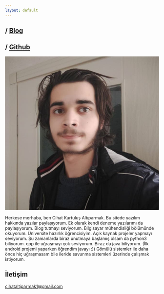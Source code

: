 ```yaml
---
layout: default
---
```


## / [Blog](/tr/blog) 
## / [Github](https://github.com/CihatAltiparmak)
![](../pp.jpg)

Herkese merhaba, ben Cihat Kurtuluş Altıparmak. Bu sitede yazılım hakkında yazılar paylaşıyorum. Ek olarak kendi deneme yazılarımı da paylaşıyorum. Blog tutmayı seviyorum. Bilgisayar mühendisliği bölümünde okuyorum. Üniversite hazırlık öğrencisiyim. Açık kaynak projeler yapmayı seviyorum. Şu zamanlarda biraz unutmaya başlamış olsam da python3 biliyorum. cpp ile uğraşmayı çok seviyorum. Biraz da java biliyorum. (İlk android projemi yaparken öğrendim javayı :)) Gömülü sistemler ile daha önce hiç uğraşmasam bile ileride savunma sistemleri üzerinde çalışmak istiyorum.

## İletişim
cihataltiparmak1@gmail.com


